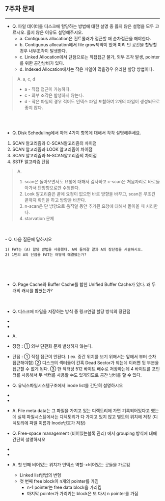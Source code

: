## 7주차 문제

---

- Q. 파일 데이터를 디스크에 할당하는 방법에 대한 설명 중 옳지 않은 설명을 모두 고르시오. 옳지 않은 이유도 설명해주시오.
    - a. Contiguous allocation은 컨트롤러가 접근할 때 순차접근을 해야한다.
    - b. Contiguous allocation에서 file grow제약이 있어 미리 빈 공간을 할당할 경우 내부조각이 발생한다.
    - c. Linked Allocation에서 단점으로는 직접접근 불가, 외부 조각 발생, pointer를 위한 공간낭비가 있다.
    - d. Indexed Allocation에서는 작은 파일이 많을경우 유리한 할당 방법이다.

> A.  a, c, d
> - a - 직접 접근이 가능하다.
> - c - 외부 조각은 발생하지 않는다.
> - d - 작은 파일의 경우 적어도 인덱스 파일 포함하여 2개의 파일이 생성되므로 좋지 않다.


<br><br>

- Q. Disk Scheduling에서 아래 4가지 항목에 대해서 각각 설명해주세요.<br>
1. SCAN 알고리즘과 C-SCAN알고리즘의 차이점
2. SCAN 알고리즘과 LOOK 알고리즘이 차이점
3. SCAN 알고리즘과 N-SCAN알고리즘의 차이점
4. SSTF 알고리즘 단점


> A. <br>
> 1. scan은 돌아오면서도 요청에 대해서 검사하고 c-scan은 처음자리로 바로돌아가서 단방향으로만 수행한다.
> 2. Look 알고리즘은 끝에 요청이 없으면 바로 방향을 바꾸고, scan은 무조건 끝까지 확인을 하고 방향을 바꾼다.
> 3. n-scan은 단 방향으로 움직일 동안 추가된 요청에 대해서 돌아올 때 처리한다.
> 4. starvation 문제

<br>
<br>
- Q. 다음 질문에 답하시오

  ```
  1) FAT는 (A) 할당 방법을 사용했다. A에 들어갈 말과 A의 장단점을 서술하시오.
  2) 1번의 A의 단점을 FAT는 어떻게 해결했는가?
  ```

<br><br><br>

- Q. Page Cache와 Buffer Cache를 합친 Unified Buffer Cache가 있다. 왜 두 개의 캐시를 합쳤는가?
<br><br><br>



* Q. 디스크에 파일을 저장하는 방식 중 링크연결 할당 방식의 장단점 
* <br>
* <br>
* A.
* 장점 :
  ① 외부 단편화 문제 발생하지 않는다.
* 단점 :
  ① 직접 접근이 안된다.
  ( ex. 중간 위치를 보기 위해서는 앞에서 부터 순차 접근해야함)
  ② 디스크의 섹터들이 간혹 Dead Sector가 되는데 이러면 뒷 부분을 접근할 수 없게 된다.
  ③ 한 섹터당 512 바이트 배수로 저장하는데 4 바이트를 포인터를 사용해서 두 섹터를 사용할 수도 있게되므로 공간 낭비를 할 수 있다.
* Q. 유닉스파일시스템구조에서 inode list를 간단히 설명하시오
* <br>
* <br>
* A. File meta data는 그 파일을 가지고 있는 디렉토리에 가면 기록되어있다고 했는데 실제 파일시스템에서는 디렉토리가 다 가지고 있지 않고 별도의 위치에 저장
  (디렉토리에 파일 이름과 Inode번호가 저장)

* Q. Free-space management (비어있는블록 관리) 에서 grouping 방식에 대해 간단히 설명하시오
* <br>
* <br>
* A. 첫 번째 비어있는 위치가 인덱스 역할->비어있는 곳들을 가르킴
  - Linked list방법의 변형
  - 첫 번째 free block이 n개의 pointer를 가짐
    - n-1 pointer는 free data block을 가리킴
    - 마지막 pointer가 가리키는 block은 또 다시 n pointer를 가짐